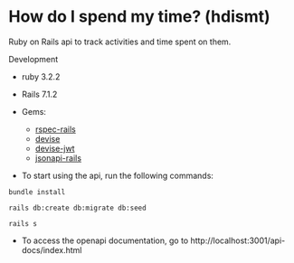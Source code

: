 # How do I spend my time? (hdismt)

Ruby on Rails api to track activities and time spent on them.


Development

* ruby 3.2.2

* Rails 7.1.2

* Gems: 
  * [rspec-rails](https://github.com/rspec/rspec-rails)
  * [devise](https://github.com/heartcombo/devise)
  * [devise-jwt](https://github.com/waiting-for-dev/devise-jwt)
  * [jsonapi-rails](https://jsonapi-rb.org/guides/getting_started/rails.html)

* To start using the api, run the following commands:

```bundle install```

```rails db:create db:migrate db:seed```

```rails s```

* To access the openapi documentation, go to http://localhost:3001/api-docs/index.html
